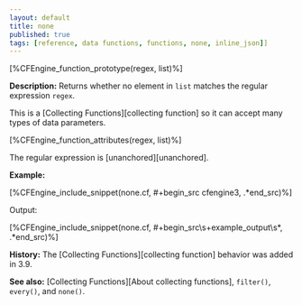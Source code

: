 ```yaml
---
layout: default
title: none
published: true
tags: [reference, data functions, functions, none, inline_json]]
---
```


[%CFEngine_function_prototype(regex, list)%]

**Description:** Returns whether no element in `list` matches the regular 
expression `regex`.

This is a [Collecting Functions][collecting function] so it can accept many types of data parameters.

[%CFEngine_function_attributes(regex, list)%]

The regular expression is [unanchored][unanchored].

**Example:**

[%CFEngine_include_snippet(none.cf, #\+begin_src cfengine3, .*end_src)%]

Output:

[%CFEngine_include_snippet(none.cf, #\+begin_src\s+example_output\s*, .*end_src)%]

**History:** The [Collecting Functions][collecting function] behavior was added in 3.9.

**See also:** [Collecting Functions][About collecting functions], `filter()`, `every()`, and `none()`.
